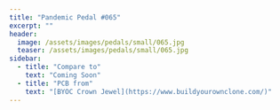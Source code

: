 ```yaml
---
title: "Pandemic Pedal #065"
excerpt: ""
header:
  image: /assets/images/pedals/small/065.jpg
  teaser: /assets/images/pedals/small/065.jpg
sidebar:
  - title: "Compare to"
    text: "Coming Soon"
  - title: "PCB from"
    text: "[BYOC Crown Jewel](https://www.buildyourownclone.com/)"
---
```


